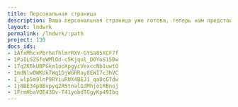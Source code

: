 ```yaml
---
title: Персональная страница
description: Ваша персональная страница уже готова, теперь нам предстоит вместе спроектировать ваш персональный дом.
layout: lndwrk
permalink: /lndwrk/:path
project: 130
docs_ids:
- 1AfxMhcxPbrhefhlmrRXV-GYSa05XCF7f
- 1PaILSZSfeWMlOd-c5Kjqul_DOYoS15Bw
- 17q2K6kUBPGkm1ooXpgycVexccNb1uwtO
- 1mdNlw0WKUkTWq1DjWGRRay8EWI7c3hVC
- 1_wlp5m9lnP9RYiuRUX4BEJ1_qa0cGTdw
- 1j8BE34p8Bvpyq2RStnal1dMhjo1RBnoj
- 1FrmHbaVQE43Dv-T41yobdTGgyKp49Ibq
---
```

